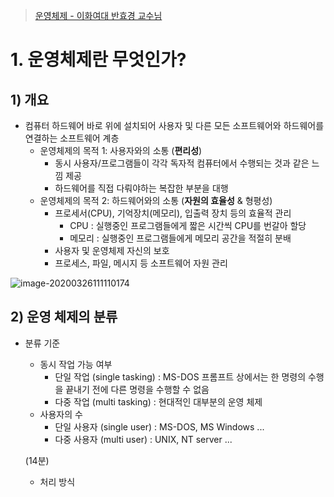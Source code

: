> [운영체제 - 이화여대 반효경 교수님](http://www.kocw.net/home/search/kemView.do?kemId=1046323&ar=pop)

# 1. 운영체제란 무엇인가?

## 1) 개요

- 컴퓨터 하드웨어 바로 위에 설치되어 사용자 및 다른 모든 소프트웨어와 하드웨어를 연결하는 소프트웨어 계층
  - 운영체제의 목적 1: 사용자와의 소통 (**편리성**)
    - 동시 사용자/프로그램들이 각각 독자적 컴퓨터에서 수행되는 것과 같은 느낌 제공
    - 하드웨어를 직접 다뤄야하는 복잡한 부분을 대행
  - 운영체제의 목적 2: 하드웨어와의 소통 (**자원의 효율성** & 형평성)
    - 프로세서(CPU), 기억장치(메모리), 입출력 장치 등의 효율적 관리
      - CPU : 실행중인 프로그램들에게 짧은 시간씩 CPU를 번갈아 할당
      - 메모리 : 실행중인 프로그램들에게 메모리 공간을 적절히 분배
    - 사용자 및 운영체제 자신의 보호
    - 프로세스, 파일, 메시지 등 소프트웨어 자원 관리

![image-20200326111110174](/Users/eunjung/Documents/CS_learning/OS/ewha_prof.Bahn/images/image-20200326111110174.png)

## 2) 운영 체제의 분류

- 분류 기준

  - 동시 작업 가능 여부
    - 단일 작업 (single tasking) : MS-DOS 프롬프트 상에서는 한 명령의 수행을 끝내기 전에 다른 명령을 수행할 수 없음
    - 다중 작업 (multi tasking) : 현대적인 대부분의 운영 체제
  - 사용자의 수
    - 단일 사용자 (single user) : MS-DOS, MS Windows ...
    - 다중 사용자 (multi user) : UNIX, NT server ...

  (14분)

  - 처리 방식


